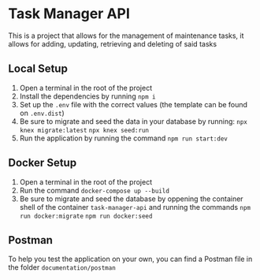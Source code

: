 # Task Manager API

This is a project that allows for the management of maintenance tasks, it allows for adding, updating, retrieving and deleting of said tasks

## Local Setup

1. Open a terminal in the root of the project
2. Install the dependencies by running `npm i`
3. Set up the `.env` file with the correct values (the template can be found on `.env.dist`)
4. Be sure to migrate and seed the data in your database by running:
		`npx knex migrate:latest`
		`npx knex seed:run`
5. Run the application by running the command `npm run start:dev`

## Docker Setup
1. Open a terminal in the root of the project
2. Run the command `docker-compose up --build`
3. Be sure to migrate and seed the database by oppening the container shell of the container `task-manager-api` and running the commands
		 `npm run docker:migrate`
		`npm run docker:seed`


## Postman
To help you test the application on your own, you can find a Postman file in the folder `documentation/postman`